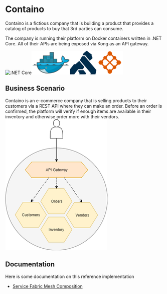 Containo
===========================

Containo is a fictious company that is building a product that provides a catalog of products to buy that 3rd parties can consume.

The company is running their platform on Docker containers written in .NET Core. All of their APIs are being exposed via Kong as an API gateway.

![.NET Core](./media/dotnet.png)![Docker](./media/docker-logo.png)![Kong](./media/kong-logo.png)![Azure Service Fabric Mesh](./media/service-fabric-mesh-logo.png)

## Business Scenario
Containo is an e-commerce company that is selling products to their customers via a REST API where they can make an order.
Before an order is confirmed, the platform will verify if enough items are available in their inventory and otherwise order more with their vendors.
![Business Case](./media/docs/business-case.png)

## Documentation
Here is some documentation on this reference implementation
- [Service Fabric Mesh Composition](./docs/service-fabric-mesh-composition.md)
